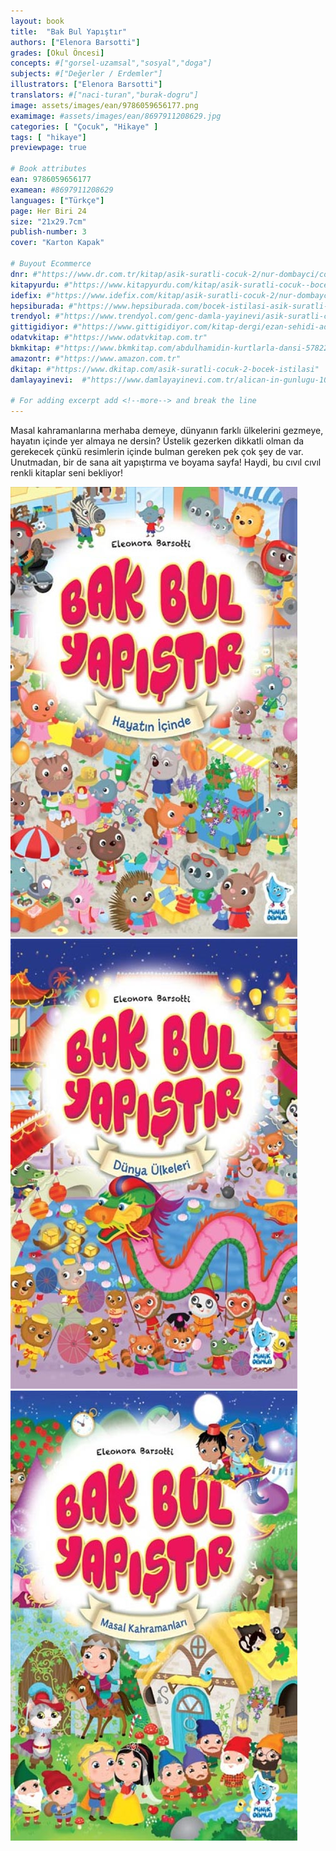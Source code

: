 ```yaml
---
layout: book
title:  "Bak Bul Yapıştır"
authors: ["Elenora Barsotti"]
grades: [Okul Öncesi]
concepts: #["gorsel-uzamsal","sosyal","doga"]
subjects: #["Değerler / Erdemler"]
illustrators: ["Elenora Barsotti"]
translators: #["naci-turan","burak-dogru"]
image: assets/images/ean/9786059656177.png
examimage: #assets/images/ean/8697911208629.jpg
categories: [ "Çocuk", "Hikaye" ]
tags: [ "hikaye"]
previewpage: true

# Book attributes
ean: 9786059656177
examean: #8697911208629
languages: ["Türkçe"]
page: Her Biri 24
size: "21x29.7cm"
publish-number: 3
cover: "Karton Kapak"

# Buyout Ecommerce
dnr: #"https://www.dr.com.tr/kitap/asik-suratli-cocuk-2/nur-dombayci/cocuk-ve-genclik/genclik-10-yas/roman-oyku/urunno=0001812298001"
kitapyurdu: #"https://www.kitapyurdu.com/kitap/asik-suratli-cocuk--bocek-istilasi/502836.html&filter_name=As%C4%B1k+Suratl%C4%B1+%C3%87ocuk"
idefix: #"https://www.idefix.com/kitap/asik-suratli-cocuk-2/nur-dombayci/cocuk-ve-genclik/genclik-10-yas/roman-oyku/urunno=0001812298001"
hepsiburada: #"https://www.hepsiburada.com/bocek-istilasi-asik-suratli-cocuk-ve-onu-etkilemeyen-siradisi-olaylar-2-p-HBV00000OAK7R"
trendyol: #"https://www.trendyol.com/genc-damla-yayinevi/asik-suratli-cocuk-2-p-31619556"
gittigidiyor: #"https://www.gittigidiyor.com/kitap-dergi/ezan-sehidi-adnan-menderes_pdp_732728793"
odatvkitap: #"https://www.odatvkitap.com.tr"
bkmkitap: #"https://www.bkmkitap.com/abdulhamidin-kurtlarla-dansi-578226"
amazontr: #"https://www.amazon.com.tr"
dkitap: #"https://www.dkitap.com/asik-suratli-cocuk-2-bocek-istilasi"
damlayayinevi:  #"https://www.damlayayinevi.com.tr/alican-in-gunlugu-10-kitap"

# For adding excerpt add <!--more--> and break the line
---
```

Masal kahramanlarına merhaba demeye, dünyanın farklı ülkelerini gezmeye, hayatın içinde yer almaya ne dersin?
Üstelik gezerken dikkatli olman da gerekecek çünkü resimlerin içinde bulman gereken pek çok şey de var.
Unutmadan, bir de sana ait yapıştırma ve boyama sayfa!
Haydi, bu cıvıl cıvıl renkli kitaplar seni bekliyor!

<div class="container">
    <div class="row">
      <div class="col-6 col-md-4">
      <img class="zoom" src="/assets/images/books/bak-bul-yapistir/bak-bul-yapistir1.jpg" alt="">
      </div>
      <div class="col-6 col-md-4">
          <img class="zoom" src="/assets/images/books/bak-bul-yapistir/bak-bul-yapistir2.jpg" >
      </div>
      <div class="col-6 col-md-4">
          <img class="zoom" src="/assets/images/books/bak-bul-yapistir/bak-bul-yapistir3.jpg" alt="">
      </div>
    </div>
  </div>

<!--more--> 


